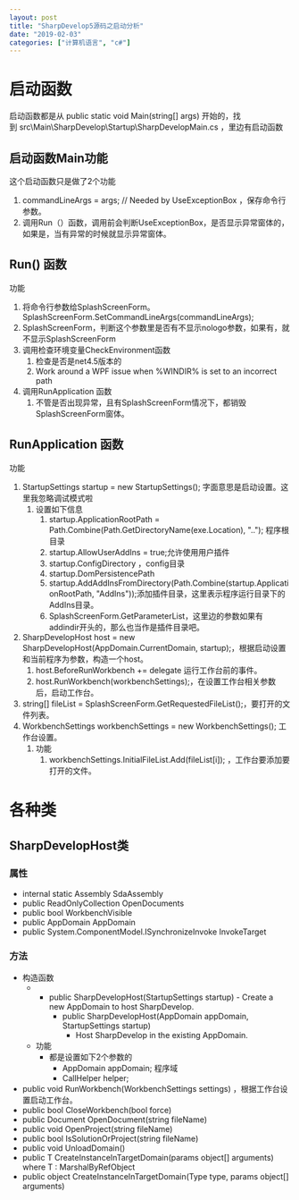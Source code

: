 ```yaml
---
layout: post
title: "SharpDevelop5源码之启动分析"
date: "2019-02-03"
categories: ["计算机语言", "c#"]
---
```


# 启动函数

启动函数都是从 public static void Main(string\[\] args) 开始的，找到 src\\Main\\SharpDevelop\\Startup\\SharpDevelopMain.cs ，里边有启动函数

## 启动函数Main功能

这个启动函数只是做了2个功能

1. commandLineArgs = args; // Needed by UseExceptionBox ，保存命令行参数。
2. 调用Run（）函数，调用前会判断UseExceptionBox，是否显示异常窗体的，如果是，当有异常的时候就显示异常窗体。

## Run() 函数

功能

1. 将命令行参数给SplashScreenForm。SplashScreenForm.SetCommandLineArgs(commandLineArgs);
2. SplashScreenForm，判断这个参数里是否有不显示nologo参数，如果有，就不显示SplashScreenForm
3. 调用检查环境变量CheckEnvironment函数
    1. 检查是否是net4.5版本的
    2. Work around a WPF issue when %WINDIR% is set to an incorrect path
4. 调用RunApplication 函数
    1. 不管是否出现异常，且有SplashScreenForm情况下，都销毁SplashScreenForm窗体。

## RunApplication 函数

功能

1. StartupSettings startup = new StartupSettings(); 字面意思是启动设置。这里我忽略调试模式啦
    1. 设置如下信息
        1. startup.ApplicationRootPath = Path.Combine(Path.GetDirectoryName(exe.Location), ".."); 程序根目录
        2. startup.AllowUserAddIns = true;允许使用用户插件
        3. startup.ConfigDirectory ，config目录
        4. startup.DomPersistencePath
        5. startup.AddAddInsFromDirectory(Path.Combine(startup.ApplicationRootPath, "AddIns"));添加插件目录，这里表示程序运行目录下的AddIns目录。
        6. SplashScreenForm.GetParameterList，这里边的参数如果有addindir开头的，那么也当作是插件目录吧。
2. SharpDevelopHost host = new SharpDevelopHost(AppDomain.CurrentDomain, startup);，根据启动设置和当前程序为参数，构造一个host。
    1. host.BeforeRunWorkbench += delegate 运行工作台前的事件。
    2. host.RunWorkbench(workbenchSettings);，在设置工作台相关参数后，启动工作台。
3. string\[\] fileList = SplashScreenForm.GetRequestedFileList();，要打开的文件列表。
4. WorkbenchSettings workbenchSettings = new WorkbenchSettings(); 工作台设置。
    1. 功能
        1. workbenchSettings.InitialFileList.Add(fileList\[i\]); ，工作台要添加要打开的文件。

# 各种类

## SharpDevelopHost类

### 属性

- internal static Assembly SdaAssembly
- public ReadOnlyCollection<Document> OpenDocuments
- public bool WorkbenchVisible
- public AppDomain AppDomain
- public System.ComponentModel.ISynchronizeInvoke InvokeTarget

### 方法

- 构造函数
    - - public SharpDevelopHost(StartupSettings startup)
            - Create a new AppDomain to host SharpDevelop.
        - public SharpDevelopHost(AppDomain appDomain, StartupSettings startup)
            - Host SharpDevelop in the existing AppDomain.
    - 功能
        - 都是设置如下2个参数的
            - AppDomain appDomain; 程序域
            - CallHelper helper;
- public void RunWorkbench(WorkbenchSettings settings) ，根据工作台设置启动工作台。
- public bool CloseWorkbench(bool force)
- public Document OpenDocument(string fileName)
- public void OpenProject(string fileName)
- public bool IsSolutionOrProject(string fileName)
- public void UnloadDomain()
- public T CreateInstanceInTargetDomain<T>(params object\[\] arguments) where T : MarshalByRefObject
- public object CreateInstanceInTargetDomain(Type type, params object\[\] arguments)
